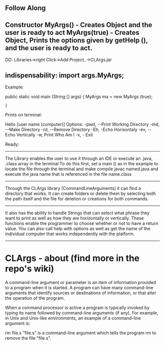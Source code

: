 Follow Along
---------------------------

Constructor
	MyArgs() - Creates Object and the user is ready to act
	MyArgs(true) - Creates Object, Prints the options given by getHelp (), and the user is ready to act.
---------------------------
DO:
Libraries->right Click->Add Project..->CLArgs.jar

indispensability: import args.MyArgs;
-----------------------------------
Example:

public static void main (String [] args) {
        MyArgs ma = new MyArgs (true);

    }
    
Prints on terminal:

 Hello [user name (computer)]
Options:
 -pwd, --Print Working Directory
-md, --Make Directory
-rd, --Remove Directory
 -Eh, -Echo Horisontaly
-ev, --Echo Vertically
-w, Print Who Am I -x, - Exit

Ready:

-------------------------------

The Library enables the user to use it through an IDE or execute an .java, .class array in the terminal
To do this first, set a main () as in the example to locate the file through the terminal and make compile javac named.java and execute the java name that is referenced in the file name.class

-------------------------------
Through the CLArgs library (CommandLineArguments) it can find a directory that works.
It can create folders or delete them by selecting both the path itself and the file for deletion or creations for both commands.

--------------------------------

It also has the ability to handle Strings that can select what phrase they want to print as well as how they are horizontally or vertically. These functions enable the programmer to choose whether or not to have a return value.
You can also call help with options as well as get the name of the individual computer that works independently with the platform.

------------------------------

# CLArgs - about (find more in the repo's wiki)

A command-line argument or parameter is an item of information provided to a program when it is started. A program can have many command-line arguments that identify sources or destinations of information, or that alter the operation of the program.

When a command processor is active a program is typically invoked by typing its name followed by command-line arguments (if any). For example, in Unix and Unix-like environments, an example of a command-line argument is:

rm file.s
"file.s" is a command-line argument which tells the program rm to remove the file "file.s".
